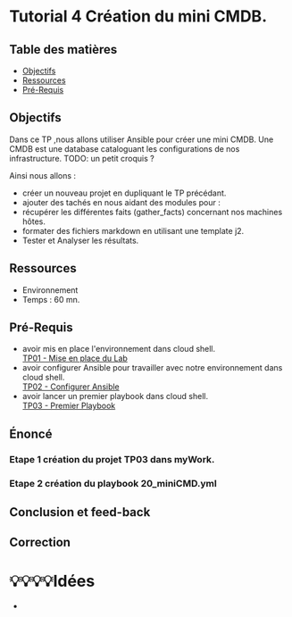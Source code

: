 # Tutorial 4 Création du mini CMDB.    
## Table des matières
- [Objectifs](#objectifs)  
- [Ressources](#ressources)
- [Pré-Requis](#pré-requis)  
## Objectifs  
Dans ce TP ,nous allons utiliser Ansible pour créer une mini CMDB.
Une CMDB est une database cataloguant les configurations de nos infrastructure.
TODO: un petit croquis ?

Ainsi nous allons : 
- créer un nouveau projet en dupliquant le TP précédant.
- ajouter des tachés en nous aidant des modules pour :
- récupérer les différentes faits (gather_facts) concernant nos machines hôtes.
- formater des fichiers markdown en utilisant une template j2.
- Tester et Analyser les résultats.

## Ressources 
- Environnement 
- Temps : 60 mn.
## Pré-Requis
- avoir mis en place l'environnement dans cloud shell.  
    [TP01 - Mise en place du Lab](../01_MiseEnPlace_LAB/README.md01_MiseEnPlace_LAB/README.md)  
- avoir configurer Ansible pour travailler avec notre environnement dans cloud shell.  
    [TP02 - Configurer Ansible](../02_ConfigurerAnsible/README.md)  
- avoir lancer un premier playbook dans cloud shell.  
    [TP03 - Premier Playbook](../03_PremierPlaybook/README.md)     

## Énoncé  
### Etape 1 création du projet TP03 dans myWork.
### Etape 2 création du playbook 20_miniCMD.yml


## Conclusion et feed-back  

## Correction  



# 💡💡💡💡Idées 
- 